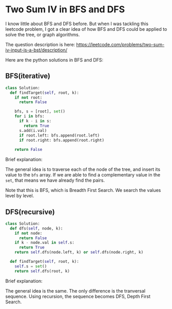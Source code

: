 # Two Sum IV in BFS and DFS

I know little about BFS and DFS before. But when I was tackling this leetcode problem, I got a clear idea of how BFS and DFS could be applied to solve the tree, or graph algorithms.

The question description is here:
https://leetcode.com/problems/two-sum-iv-input-is-a-bst/description/

Here are the python solutions in BFS and DFS:

## BFS(iterative)

```python
class Solution:
  def findTarget(self, root, k):
    if not root:
      return False

    bfs, s = [root], set()
    for i in bfs:
      if k - i in s:
        return True
      s.add(i.val)
      if root.left: bfs.append(root.left)
      if root.right: bfs.append(root.right)
    
    return False
```
Brief explanation:

The general idea is to traverse each of the node of the tree, and insert its value to the `bfs` array. If we are able to find a complementary value in the `set`, that means we have already find the pairs.

Note that this is BFS, which is Breadth First Search. We search the values level by level.

## DFS(recursive)

```python
class Solution:
  def dfs(self, node, k):
    if not node:
      return False
    if k - node.val in self.s:
      return True
    return self.dfs(node.left, k) or self.dfs(node.right, k)

  def findTarget(self, root, k):
    self.s = set()
    return self.dfs(root, k)
```

Brief explanation:

The general idea is the same. The only difference is the tranversal sequence. Using recursion, the sequence becomes DFS, Depth First Search.

